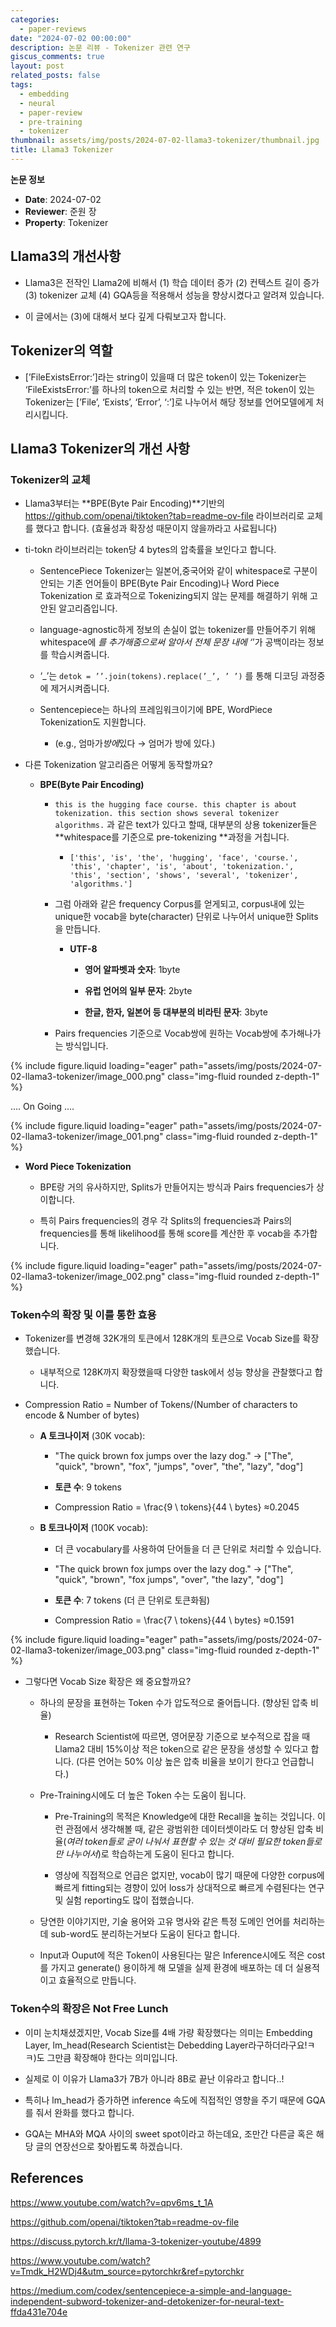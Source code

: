 ```yaml
---
categories:
  - paper-reviews
date: "2024-07-02 00:00:00"
description: 논문 리뷰 - Tokenizer 관련 연구
giscus_comments: true
layout: post
related_posts: false
tags:
  - embedding
  - neural
  - paper-review
  - pre-training
  - tokenizer
thumbnail: assets/img/posts/2024-07-02-llama3-tokenizer/thumbnail.jpg
title: Llama3 Tokenizer
---
```


**논문 정보**

- **Date**: 2024-07-02
- **Reviewer**: 준원 장
- **Property**: Tokenizer

## Llama3의 개선사항

- Llama3은 전작인 Llama2에 비해서 (1) 학습 데이터 증가 (2) 컨텍스트 길이 증가 (3) tokenizer 교체 (4) GQA등을 적용해서 성능을 향상시켰다고 알려져 있습니다.

- 이 글에서는 (3)에 대해서 보다 깊게 다뤄보고자 합니다.

## Tokenizer의 역할

- [’FileExistsError:’]라는 string이 있을때 더 많은 token이 있는 Tokenizer는 ‘FileExistsError:’를 하나의 token으로 처리할 수 있는 반면, 적은 token이 있는 Tokenizer는 [’File’, ‘Exists’, ‘Error’, ‘:’]로 나누어서 해당 정보를 언어모델에게 처리시킵니다.

## Llama3 Tokenizer의 개선 사항

### Tokenizer의 교체

- Llama3부터는 **BPE(Byte Pair Encoding)**기반의 https://github.com/openai/tiktoken?tab=readme-ov-file 라이브러리로 교체를 했다고 합니다. (효율성과 확장성 때문이지 않을까라고 사료됩니다)

- ti-tokn 라이브러리는 token당 4 bytes의 압축률을 보인다고 합니다.

  - SentencePiece Tokenizer는 일본어,중국어와 같이 whitespace로 구분이 안되는 기존 언어들이 BPE(Byte Pair Encoding)나 Word Piece Tokenization 로 효과적으로 Tokenizing되지 않는 문제를 해결하기 위해 고안된 알고리즘입니다.

  - language-agnostic하게 정보의 손실이 없는 tokenizer를 만들어주기 위해 whitespace에 _를 추가해줌으로써 알아서 전체 문장 내에 ‘_’가 공백이라는 정보를 학습시켜줍니다.

  - ‘_’는 `detok = ’’.join(tokens).replace(’_’, ’ ’)` 를 통해 디코딩 과정중에 제거시켜줍니다.

  - Sentencepiece는 하나의 프레임워크이기에 BPE, WordPiece Tokenization도 지원합니다.

    - (e.g., 엄마가*방에*있다 → 엄머가 방에 있다.)

- 다른 Tokenization 알고리즘은 어떻게 동작할까요?

  - **BPE(Byte Pair Encoding)**

    - `this is the hugging face course. this chapter is about tokenization. this section shows several tokenizer algorithms.` 과 같은 text가 있다고 할때, 대부분의 상용 tokenizer들은 **whitespace를 기준으로 pre-tokenizing **과정을 거칩니다.

      - `['this', 'is', 'the', 'hugging', 'face', 'course.', 'this', 'chapter', 'is', 'about', 'tokenization.', 'this', 'section', 'shows', 'several', 'tokenizer', 'algorithms.']`

    - 그럼 아래와 같은 frequency Corpus를 얻게되고, corpus내에 있는 unique한 vocab을 byte(character) 단위로 나누어서 unique한 Splits을 만듭니다.

      - **UTF-8**

        - **영어 알파벳과 숫자**: 1byte

        - **유럽 언어의 일부 문자**: 2byte

        - **한글, 한자, 일본어 등 대부분의 비라틴 문자**: 3byte

    - Pairs frequencies 기준으로 Vocab쌍에 원하는 Vocab쌍에 추가해나가는 방식입니다.

{% include figure.liquid loading="eager" path="assets/img/posts/2024-07-02-llama3-tokenizer/image_000.png" class="img-fluid rounded z-depth-1" %}

…. On Going ….

{% include figure.liquid loading="eager" path="assets/img/posts/2024-07-02-llama3-tokenizer/image_001.png" class="img-fluid rounded z-depth-1" %}

- **Word Piece Tokenization**

  - BPE랑 거의 유사하지만, Splits가 만들어지는 방식과 Pairs frequencies가 상이합니다.

  - 특히 Pairs frequencies의 경우 각 Splits의 frequencies과 Pairs의 frequencies를 통해 likelihood를 통해 score를 계산한 후 vocab을 추가합니다.

{% include figure.liquid loading="eager" path="assets/img/posts/2024-07-02-llama3-tokenizer/image_002.png" class="img-fluid rounded z-depth-1" %}

### Token수의 확장 및 이를 통한 효용

- Tokenizer를 변경해 32K개의 토큰에서 128K개의 토큰으로 Vocab Size를 확장했습니다.

  - 내부적으로 128K까지 확장했을때 다양한 task에서 성능 향상을 관찰했다고 합니다.

- Compression Ratio = Number of Tokens/(Number of characters to encode & Number of bytes)

  - **A 토크나이저** (30K vocab):

    - "The quick brown fox jumps over the lazy dog." → ["The", "quick", "brown", "fox", "jumps", "over", "the", "lazy", "dog"]

    - **토큰 수**: 9 tokens

    - Compression Ratio = \frac{9 \ tokens​}{44 \ bytes} ≈0.2045

  - **B 토크나이저** (100K vocab):

    - 더 큰 vocabulary를 사용하여 단어들을 더 큰 단위로 처리할 수 있습니다.

    - "The quick brown fox jumps over the lazy dog." → ["The", "quick", "brown", "fox jumps", "over", "the lazy", "dog"]

    - **토큰 수**: 7 tokens (더 큰 단위로 토큰화됨)

    - Compression Ratio = \frac{7 \ tokens​}{44 \ bytes} ≈0.1591

{% include figure.liquid loading="eager" path="assets/img/posts/2024-07-02-llama3-tokenizer/image_003.png" class="img-fluid rounded z-depth-1" %}

- 그렇다면 Vocab Size 확장은 왜 중요할까요?

  - 하나의 문장을 표현하는 Token 수가 압도적으로 줄어듭니다. (향상된 압축 비율)

    - Research Scientist에 따르면, 영어문장 기준으로 보수적으로 잡을 때 Llama2 대비 15%이상 적은 token으로 같은 문장을 생성할 수 있다고 합니다. (다른 언어는 50% 이상 높은 압축 비율을 보이기 한다고 언급합니다.)

  - Pre-Training시에도 더 높은 Token 수는 도움이 됩니다.

    - Pre-Training의 목적은 Knowledge에 대한 Recall을 높히는 것입니다. 이런 관점에서 생각해볼 때, 같은 광범위한 데이터셋이라도 더 향상된 압축 비율(_여러 token들로 굳이 나눠서 표현할 수 있는 것 대비 필요한 token들로만 나누어서_)로 학습하는게 도움이 된다고 합니다.

    - 영상에 직접적으로 언급은 없지만, vocab이 많기 때문에 다양한 corpus에 빠르게 fitting되는 경향이 있어 loss가 상대적으로 빠르게 수렴된다는 연구 및 실험 reporting도 많이 접했습니다.

  - 당연한 이야기지만, 기술 용어와 고유 명사와 같은 특정 도메인 언어를 처리하는데 sub-word도 분리하는거보다 도움이 된다고 합니다.

  - Input과 Ouput에 적은 Token이 사용된다는 말은 Inference시에도 적은 cost를 가지고 generate() 용이하게 해 모델을 실제 환경에 배포하는 데 더 실용적이고 효율적으로 만듭니다.

### Token수의 확장은 Not Free Lunch

- 이미 눈치채셨겠지만, Vocab Size를 4배 가량 확장했다는 의미는 Embedding Layer, lm_head(Research Scientist는 Debedding Layer라구하더라구요!ㅋㅋ)도 그만큼 확장해야 한다는 의미입니다.

- 실제로 이 이유가 Llama3가 7B가 아니라 8B로 끝난 이유라고 합니다..!

- 특히나 lm_head가 증가하면 inference 속도에 직접적인 영향을 주기 때문에 GQA를 줘서 완화를 했다고 합니다.

- GQA는 MHA와 MQA 사이의 sweet spot이라고 하는데요, 조만간 다른글 혹은 해당 글의 연장선으로 찾아뵙도록 하겠습니다.

## References

https://www.youtube.com/watch?v=qpv6ms_t_1A

https://github.com/openai/tiktoken?tab=readme-ov-file

https://discuss.pytorch.kr/t/llama-3-tokenizer-youtube/4899

https://www.youtube.com/watch?v=Tmdk_H2WDj4&utm_source=pytorchkr&ref=pytorchkr

https://medium.com/codex/sentencepiece-a-simple-and-language-independent-subword-tokenizer-and-detokenizer-for-neural-text-ffda431e704e
